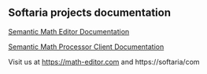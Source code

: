 ## Softaria projects documentation

[Semantic Math Editor Documentation](https://softaria.github.io/semantic-math-editor)

[Semantic Math Processor Client Documentation](https://softaria.github.io/semantic-math-processor-client/)

Visit us at https://math-editor.com and https://softaria/com

